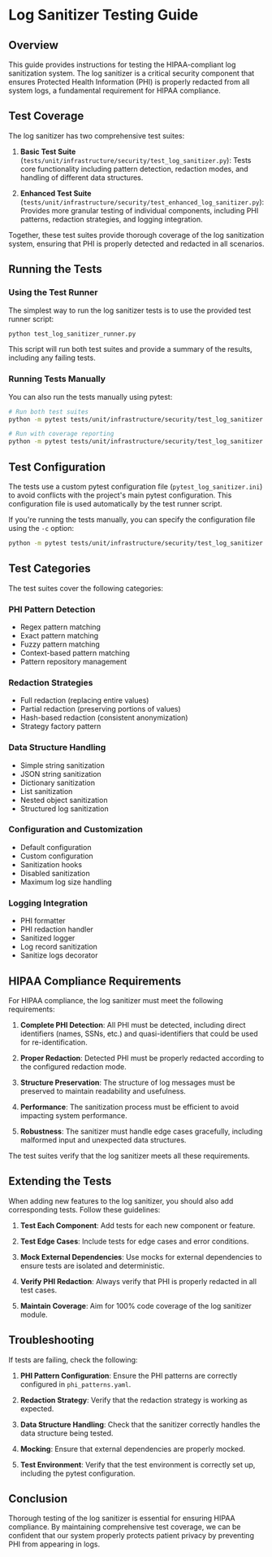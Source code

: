 # Log Sanitizer Testing Guide

## Overview

This guide provides instructions for testing the HIPAA-compliant log sanitization system. The log sanitizer is a critical security component that ensures Protected Health Information (PHI) is properly redacted from all system logs, a fundamental requirement for HIPAA compliance.

## Test Coverage

The log sanitizer has two comprehensive test suites:

1. **Basic Test Suite** (`tests/unit/infrastructure/security/test_log_sanitizer.py`): Tests core functionality including pattern detection, redaction modes, and handling of different data structures.

2. **Enhanced Test Suite** (`tests/unit/infrastructure/security/test_enhanced_log_sanitizer.py`): Provides more granular testing of individual components, including PHI patterns, redaction strategies, and logging integration.

Together, these test suites provide thorough coverage of the log sanitization system, ensuring that PHI is properly detected and redacted in all scenarios.

## Running the Tests

### Using the Test Runner

The simplest way to run the log sanitizer tests is to use the provided test runner script:

```bash
python test_log_sanitizer_runner.py
```

This script will run both test suites and provide a summary of the results, including any failing tests.

### Running Tests Manually

You can also run the tests manually using pytest:

```bash
# Run both test suites
python -m pytest tests/unit/infrastructure/security/test_log_sanitizer.py tests/unit/infrastructure/security/test_enhanced_log_sanitizer.py -v

# Run with coverage reporting
python -m pytest tests/unit/infrastructure/security/test_log_sanitizer.py tests/unit/infrastructure/security/test_enhanced_log_sanitizer.py -v --cov=app.infrastructure.security.log_sanitizer --cov-report=term
```

## Test Configuration

The tests use a custom pytest configuration file (`pytest_log_sanitizer.ini`) to avoid conflicts with the project's main pytest configuration. This configuration file is used automatically by the test runner script.

If you're running the tests manually, you can specify the configuration file using the `-c` option:

```bash
python -m pytest tests/unit/infrastructure/security/test_log_sanitizer.py -v -c pytest_log_sanitizer.ini
```

## Test Categories

The test suites cover the following categories:

### PHI Pattern Detection

- Regex pattern matching
- Exact pattern matching
- Fuzzy pattern matching
- Context-based pattern matching
- Pattern repository management

### Redaction Strategies

- Full redaction (replacing entire values)
- Partial redaction (preserving portions of values)
- Hash-based redaction (consistent anonymization)
- Strategy factory pattern

### Data Structure Handling

- Simple string sanitization
- JSON string sanitization
- Dictionary sanitization
- List sanitization
- Nested object sanitization
- Structured log sanitization

### Configuration and Customization

- Default configuration
- Custom configuration
- Sanitization hooks
- Disabled sanitization
- Maximum log size handling

### Logging Integration

- PHI formatter
- PHI redaction handler
- Sanitized logger
- Log record sanitization
- Sanitize logs decorator

## HIPAA Compliance Requirements

For HIPAA compliance, the log sanitizer must meet the following requirements:

1. **Complete PHI Detection**: All PHI must be detected, including direct identifiers (names, SSNs, etc.) and quasi-identifiers that could be used for re-identification.

2. **Proper Redaction**: Detected PHI must be properly redacted according to the configured redaction mode.

3. **Structure Preservation**: The structure of log messages must be preserved to maintain readability and usefulness.

4. **Performance**: The sanitization process must be efficient to avoid impacting system performance.

5. **Robustness**: The sanitizer must handle edge cases gracefully, including malformed input and unexpected data structures.

The test suites verify that the log sanitizer meets all these requirements.

## Extending the Tests

When adding new features to the log sanitizer, you should also add corresponding tests. Follow these guidelines:

1. **Test Each Component**: Add tests for each new component or feature.

2. **Test Edge Cases**: Include tests for edge cases and error conditions.

3. **Mock External Dependencies**: Use mocks for external dependencies to ensure tests are isolated and deterministic.

4. **Verify PHI Redaction**: Always verify that PHI is properly redacted in all test cases.

5. **Maintain Coverage**: Aim for 100% code coverage of the log sanitizer module.

## Troubleshooting

If tests are failing, check the following:

1. **PHI Pattern Configuration**: Ensure the PHI patterns are correctly configured in `phi_patterns.yaml`.

2. **Redaction Strategy**: Verify that the redaction strategy is working as expected.

3. **Data Structure Handling**: Check that the sanitizer correctly handles the data structure being tested.

4. **Mocking**: Ensure that external dependencies are properly mocked.

5. **Test Environment**: Verify that the test environment is correctly set up, including the pytest configuration.

## Conclusion

Thorough testing of the log sanitizer is essential for ensuring HIPAA compliance. By maintaining comprehensive test coverage, we can be confident that our system properly protects patient privacy by preventing PHI from appearing in logs.